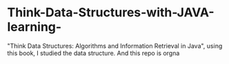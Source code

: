 # Think-Data-Structures-with-JAVA-learning-
"Think Data Structures: Algorithms and Information Retrieval in Java", using this book, I studied the data structure. And this repo is orgna

